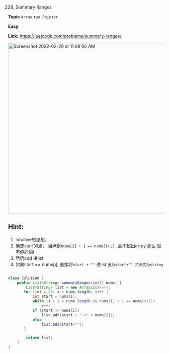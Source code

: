 228. Summary Ranges

**Topic** `Array` `two Pointer`

**Easy** 

**Link:** https://leetcode.com/problems/summary-ranges/

<img width="551" alt="Screenshot 2022-02-28 at 11 09 06 AM" src="https://user-images.githubusercontent.com/37359804/155917676-7e33fa50-0bc7-49d8-8061-786ee57ea917.png">

## Hint:
1. Intuitive的思想， 
2. 确定start的点， 当满足`nums[i] + 1 == nums[i+1] ` 且不超出array 那么 就不停的加i
3. 然后add 进list
4. 如果start == nums[i], 直接将`start + ""` 进list `因为start+"" 将会变为string`

```java

class Solution {
    public List<String> summaryRanges(int[] nums) {
        List<String> list = new ArrayList<>();
       for (int i =0; i < nums.length; i++) {
           int start = nums[i];
           while (i + 1 < nums.length && nums[i] + 1 == nums[i+1]) 
               i++;
           if (start != nums[i]) 
               list.add(start + "->" + nums[i]);
           else 
               list.add(start+""); 
       }

        return list;
    }
}

```
